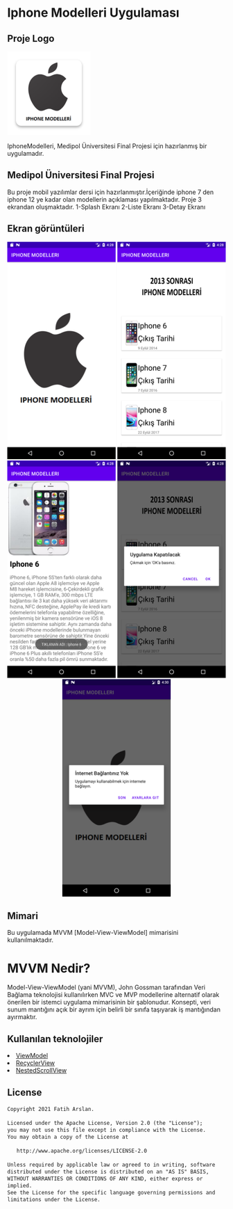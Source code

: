 # Iphone Modelleri Uygulaması

## Proje Logo

![appicon](https://github.com/fatiharslanfth/IphoneModelleri/blob/master/Screens/AppIcon.png)

IphoneModelleri, Medipol Üniversitesi Final Projesi için hazırlanmış bir uygulamadır.

## Medipol Üniversitesi Final Projesi
Bu proje mobil yazılımlar dersi için hazırlanmıştır.İçeriğinde iphone 7 den iphone 12 ye kadar olan modellerin açıklaması yapılmaktadır.
Proje 3 ekrandan oluşmaktadır.
1-Splash Ekranı
2-Liste Ekranı
3-Detay Ekranı


## Ekran görüntüleri
<p align="center">
<img src="https://raw.githubusercontent.com/fatiharslanfth/IphoneModelleri/master/Screens/E1.png" height="500"/>
<img src="https://raw.githubusercontent.com/fatiharslanfth/IphoneModelleri/master/Screens/E2.png" height="500"/>
<img src="https://raw.githubusercontent.com/fatiharslanfth/IphoneModelleri/master/Screens/E3.png" height="500"/>
<img src="https://raw.githubusercontent.com/fatiharslanfth/IphoneModelleri/master/Screens/Cikis_Sorgusu.png" height="500"/>
<img src="https://raw.githubusercontent.com/fatiharslanfth/IphoneModelleri/master/Screens/Internet_Sorgusu.png" height="500"/>
</p>

## Mimari
Bu uygulamada MVVM [Model-View-ViewModel] mimarisini kullanılmaktadır.

# MVVM Nedir?
Model-View-ViewModel (yani MVVM), John Gossman tarafından Veri Bağlama teknolojisi kullanılırken MVC ve MVP modellerine alternatif olarak önerilen bir istemci uygulama mimarisinin bir şablonudur. Konsepti, veri sunum mantığını açık bir ayrım için belirli bir sınıfa taşıyarak iş mantığından ayırmaktır.

## Kullanılan teknolojiler

<li><a href="https://developer.android.com/topic/libraries/architecture/viewmodel ">ViewModel</a></li>
<li><a href="https://developer.android.com/topic/libraries/architecture/viewmodel ">RecyclerView</a></li>
<li><a href="https://developer.android.com/topic/libraries/architecture/viewmodel ">NestedScrollView</a></li>
 
License
--------


    Copyright 2021 Fatih Arslan.

    Licensed under the Apache License, Version 2.0 (the "License");
    you may not use this file except in compliance with the License.
    You may obtain a copy of the License at

       http://www.apache.org/licenses/LICENSE-2.0

    Unless required by applicable law or agreed to in writing, software
    distributed under the License is distributed on an "AS IS" BASIS,
    WITHOUT WARRANTIES OR CONDITIONS OF ANY KIND, either express or implied.
    See the License for the specific language governing permissions and
    limitations under the License.
